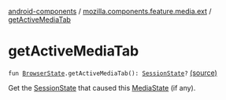 [android-components](../index.md) / [mozilla.components.feature.media.ext](index.md) / [getActiveMediaTab](./get-active-media-tab.md)

# getActiveMediaTab

`fun `[`BrowserState`](../mozilla.components.browser.state.state/-browser-state/index.md)`.getActiveMediaTab(): `[`SessionState`](../mozilla.components.browser.state.state/-session-state/index.md)`?` [(source)](https://github.com/mozilla-mobile/android-components/blob/master/components/feature/media/src/main/java/mozilla/components/feature/media/ext/MediaState.kt#L100)

Get the [SessionState](../mozilla.components.browser.state.state/-session-state/index.md) that caused this [MediaState](../mozilla.components.browser.state.state/-media-state/index.md) (if any).


